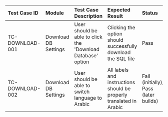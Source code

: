 | Test Case ID     | Module               | Test Case Description                                     | Expected Result                                                    | Status                                   | Priority   | Notes                                            |
|:------------------|:----------------------|:------------------------------------------------------------|:--------------------------------------------------------------------|:-----------------------------------------|:-----------|:-------------------------------------------------|
| TC-DOWNLOAD-001 | Download DB Settings  | User should be able to click the 'Download Database' option | Clicking the option should successfully download the SQL file       | Pass                                     | High       |                                                  |
| TC-DOWNLOAD-002 | Download DB Settings  | User should be able to switch language to Arabic            | All labels and instructions should be properly translated in Arabic | Fail (initially), Pass (later builds)    | Medium     | Arabic translation support added in later builds |
